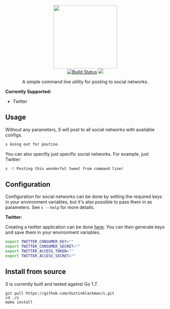 <p align="center">
<img height="200" src="https://i.imgur.com/r4khD2u.png">
<br />
<a href="https://travis-ci.org/dustinblackman/s"><img src="https://img.shields.io/travis/dustinblackman/s.svg" alt="Build Status"></a> <a href="https://goreportcard.com/report/github.com/dustinblackman/s"><img src="https://goreportcard.com/badge/github.com/dustinblackman/s"></a>
</p>

<p align="center">A simple command line utility for posting to social networks.</p>

__Currently Supported:__
- Twitter

## Usage
Without any parameters, S will post to all social networks with available configs.

```bash
s Going out for poutine.
```

You can also specifiy just specific social networks. For example, just Twitter:

```bash
s -t Posting this wonderful tweet from command line!
```

## Configuration

Configuration for social networks can be done by setting the required keys in your environment variables, but it's also possible to pass them in as parameters. See `s --help` for more details.

__Twitter:__

Creating a twitter application can be done [here](https://apps.twitter.com/app/new). You can then generate keys and save them in your environment variables.
```bash
export TWITTER_CONSUMER_KEY=""
export TWITTER_CONSUMER_SECRET=""
export TWITTER_ACCESS_TOKEN=""
export TWITTER_ACCESS_SECRET=""
```

## Install from source

S is currently built and tested against Go 1.7.

```
git pull https://github.com/dustinblackman/s.git
cd ./s
make install
```
